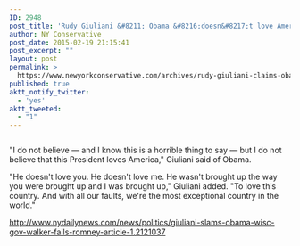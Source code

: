 ```yaml
---
ID: 2948
post_title: 'Rudy Giuliani &#8211; Obama &#8216;doesn&#8217;t love America&#8217;'
author: NY Conservative
post_date: 2015-02-19 21:15:41
post_excerpt: ""
layout: post
permalink: >
  https://www.newyorkconservative.com/archives/rudy-giuliani-claims-obama-doesnt-love-america/
published: true
aktt_notify_twitter:
  - 'yes'
aktt_tweeted:
  - "1"
---
```

<img src="http://www.newyorkconservative.com/wp-content/uploads/2015/02/022015_0215_RudyGiulian1.jpg" alt="" />

"I do not believe — and I know this is a horrible thing to say — but I do not believe that this President loves America," Giuliani said of Obama.

"He doesn't love you. He doesn't love me. He wasn't brought up the way you were brought up and I was brought up," Giuliani added. "To love this country. And with all our faults, we're the most exceptional country in the world."

<a href="http://www.nydailynews.com/news/politics/giuliani-slams-obama-wisc-gov-walker-fails-romney-article-1.2121037">http://www.nydailynews.com/news/politics/giuliani-slams-obama-wisc-gov-walker-fails-romney-article-1.2121037</a>